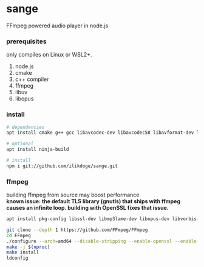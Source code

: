 # sange
FFmpeg powered audio player in node.js

### prerequisites
only compiles on Linux or WSL2+.

1. node.js
2. cmake
3. c++ compiler
4. ffmpeg
5. libuv
6. libopus

### install
```bash
# dependencies
apt install cmake g++ gcc libavcodec-dev libavcodec58 libavformat-dev libavformat58 libavutil-dev libavutil56 libavfilter7 libavfilter-dev libswresample-dev libswresample3 libuv1-dev libopus-dev

# optional
apt install ninja-build

# install
npm i git://github.com/ilikdoge/sange.git
```

### ffmpeg

building ffmpeg from source may boost performance<br>
**known issue: the default TLS library (gnutls) that ships with ffmpeg causes an infinite loop. building with OpenSSL fixes that issue.**

```bash
apt install pkg-config libssl-dev libmp3lame-dev libopus-dev libvorbis-dev nasm

git clone --depth 1 https://github.com/FFmpeg/FFmpeg
cd FFmpeg
./configure --arch=amd64 --disable-stripping --enable-openssl --enable-libmp3lame --enable-libopus --enable-libvorbis --enable-shared --enable-nonfree
make -j $(nproc)
make install
ldconfig
```